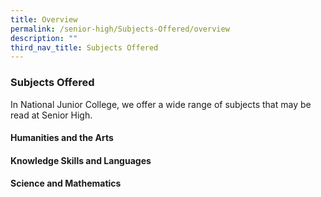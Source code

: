 ```yaml
---
title: Overview
permalink: /senior-high/Subjects-Offered/overview
description: ""
third_nav_title: Subjects Offered
---
```

### Subjects Offered

In National Junior College, we offer a wide range of subjects that may be read at Senior High.

#### Humanities and the Arts


#### Knowledge Skills and Languages


#### Science and Mathematics